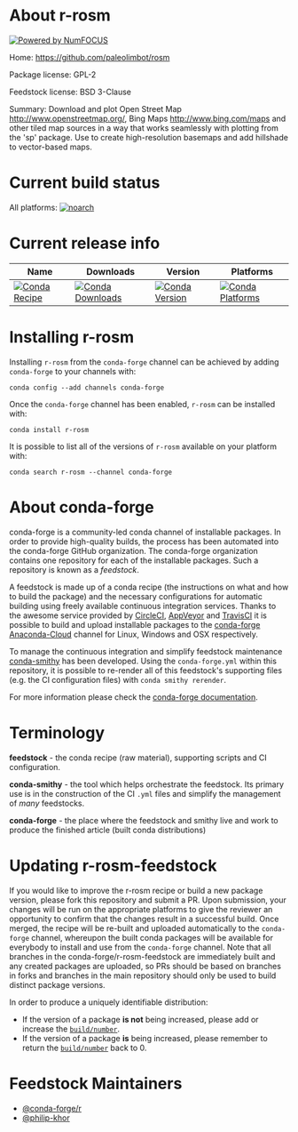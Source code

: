 About r-rosm
============

[![Powered by NumFOCUS](https://img.shields.io/badge/powered%20by-NumFOCUS-orange.svg?style=flat&colorA=E1523D&colorB=007D8A)](http://numfocus.org)

Home: https://github.com/paleolimbot/rosm

Package license: GPL-2

Feedstock license: BSD 3-Clause

Summary: Download and plot Open Street Map <http://www.openstreetmap.org/>, Bing Maps <http://www.bing.com/maps> and other tiled map sources in a way  that works seamlessly with plotting from the 'sp' package. Use to create  high-resolution basemaps and add hillshade to vector-based maps.



Current build status
====================

All platforms:
[![noarch](https://img.shields.io/circleci/project/github/conda-forge/r-rosm-feedstock/master.svg?label=noarch)](https://circleci.com/gh/conda-forge/r-rosm-feedstock)

Current release info
====================

| Name | Downloads | Version | Platforms |
| --- | --- | --- | --- |
| [![Conda Recipe](https://img.shields.io/badge/recipe-r--rosm-green.svg)](https://anaconda.org/conda-forge/r-rosm) | [![Conda Downloads](https://img.shields.io/conda/dn/conda-forge/r-rosm.svg)](https://anaconda.org/conda-forge/r-rosm) | [![Conda Version](https://img.shields.io/conda/vn/conda-forge/r-rosm.svg)](https://anaconda.org/conda-forge/r-rosm) | [![Conda Platforms](https://img.shields.io/conda/pn/conda-forge/r-rosm.svg)](https://anaconda.org/conda-forge/r-rosm) |

Installing r-rosm
=================

Installing `r-rosm` from the `conda-forge` channel can be achieved by adding `conda-forge` to your channels with:

```
conda config --add channels conda-forge
```

Once the `conda-forge` channel has been enabled, `r-rosm` can be installed with:

```
conda install r-rosm
```

It is possible to list all of the versions of `r-rosm` available on your platform with:

```
conda search r-rosm --channel conda-forge
```


About conda-forge
=================

conda-forge is a community-led conda channel of installable packages.
In order to provide high-quality builds, the process has been automated into the
conda-forge GitHub organization. The conda-forge organization contains one repository
for each of the installable packages. Such a repository is known as a *feedstock*.

A feedstock is made up of a conda recipe (the instructions on what and how to build
the package) and the necessary configurations for automatic building using freely
available continuous integration services. Thanks to the awesome service provided by
[CircleCI](https://circleci.com/), [AppVeyor](https://www.appveyor.com/)
and [TravisCI](https://travis-ci.org/) it is possible to build and upload installable
packages to the [conda-forge](https://anaconda.org/conda-forge)
[Anaconda-Cloud](https://anaconda.org/) channel for Linux, Windows and OSX respectively.

To manage the continuous integration and simplify feedstock maintenance
[conda-smithy](https://github.com/conda-forge/conda-smithy) has been developed.
Using the ``conda-forge.yml`` within this repository, it is possible to re-render all of
this feedstock's supporting files (e.g. the CI configuration files) with ``conda smithy rerender``.

For more information please check the [conda-forge documentation](https://conda-forge.org/docs/).

Terminology
===========

**feedstock** - the conda recipe (raw material), supporting scripts and CI configuration.

**conda-smithy** - the tool which helps orchestrate the feedstock.
                   Its primary use is in the construction of the CI ``.yml`` files
                   and simplify the management of *many* feedstocks.

**conda-forge** - the place where the feedstock and smithy live and work to
                  produce the finished article (built conda distributions)


Updating r-rosm-feedstock
=========================

If you would like to improve the r-rosm recipe or build a new
package version, please fork this repository and submit a PR. Upon submission,
your changes will be run on the appropriate platforms to give the reviewer an
opportunity to confirm that the changes result in a successful build. Once
merged, the recipe will be re-built and uploaded automatically to the
`conda-forge` channel, whereupon the built conda packages will be available for
everybody to install and use from the `conda-forge` channel.
Note that all branches in the conda-forge/r-rosm-feedstock are
immediately built and any created packages are uploaded, so PRs should be based
on branches in forks and branches in the main repository should only be used to
build distinct package versions.

In order to produce a uniquely identifiable distribution:
 * If the version of a package **is not** being increased, please add or increase
   the [``build/number``](https://conda.io/docs/user-guide/tasks/build-packages/define-metadata.html#build-number-and-string).
 * If the version of a package **is** being increased, please remember to return
   the [``build/number``](https://conda.io/docs/user-guide/tasks/build-packages/define-metadata.html#build-number-and-string)
   back to 0.

Feedstock Maintainers
=====================

* [@conda-forge/r](https://github.com/conda-forge/r/)
* [@philip-khor](https://github.com/philip-khor/)

